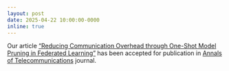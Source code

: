 ```yaml
---
layout: post
date: 2025-04-22 10:00:00-0000
inline: true
---
```


Our article [“Reducing Communication Overhead through One-Shot Model Pruning in Federated Learning”](#) has been accepted for publication in [Annals of Telecommunications](https://link.springer.com/journal/12243) journal.